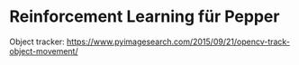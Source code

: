 # Reinforcement Learning für Pepper

Object tracker:
https://www.pyimagesearch.com/2015/09/21/opencv-track-object-movement/
